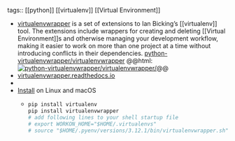 tags:: [[python]] [[virtualenv]] [[Virtual Environment]]

- [virtualenvwrapper](https://pypi.org/project/virtualenvwrapper/) is a set of extensions to Ian Bicking’s [[virtualenv]] tool. The extensions include wrappers for creating and deleting [[Virtual Environment]]s and otherwise managing your development workflow, making it easier to work on more than one project at a time without introducing conflicts in their dependencies.
  [python-virtualenvwrapper/virtualenvwrapper](https://github.com/python-virtualenvwrapper/virtualenvwrapper)
  @@html: <a href="https://github.com/python-virtualenvwrapper/virtualenvwrapper/"><img src="https://github-readme-stats-astronomer.vercel.app/api/pin/?username=python-virtualenvwrapper&repo=virtualenvwrapper&theme=tokyonight" alt="python-virtualenvwrapper/virtualenvwrapper/"/></a>@@
- [virtualenvwrapper.readthedocs.io](https://virtualenvwrapper.readthedocs.io/)
-
- [Install](https://virtualenvwrapper.readthedocs.io/#introduction) on Linux and macOS
	- ```bash
	  pip install virtualenv
	  pip install virtualenvwrapper
	  # add following lines to your shell startup file
	  # export WORKON_HOME="$HOME/.virtualenvs"
	  # source "$HOME/.pyenv/versions/3.12.1/bin/virtualenvwrapper.sh"
	  ```